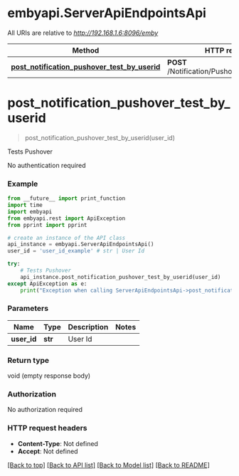 # embyapi.ServerApiEndpointsApi

All URIs are relative to *http://192.168.1.6:8096/emby*

Method | HTTP request | Description
------------- | ------------- | -------------
[**post_notification_pushover_test_by_userid**](ServerApiEndpointsApi.md#post_notification_pushover_test_by_userid) | **POST** /Notification/Pushover/Test/{UserID} | Tests Pushover

# **post_notification_pushover_test_by_userid**
> post_notification_pushover_test_by_userid(user_id)

Tests Pushover

No authentication required

### Example
```python
from __future__ import print_function
import time
import embyapi
from embyapi.rest import ApiException
from pprint import pprint

# create an instance of the API class
api_instance = embyapi.ServerApiEndpointsApi()
user_id = 'user_id_example' # str | User Id

try:
    # Tests Pushover
    api_instance.post_notification_pushover_test_by_userid(user_id)
except ApiException as e:
    print("Exception when calling ServerApiEndpointsApi->post_notification_pushover_test_by_userid: %s\n" % e)
```

### Parameters

Name | Type | Description  | Notes
------------- | ------------- | ------------- | -------------
 **user_id** | **str**| User Id | 

### Return type

void (empty response body)

### Authorization

No authorization required

### HTTP request headers

 - **Content-Type**: Not defined
 - **Accept**: Not defined

[[Back to top]](#) [[Back to API list]](../README.md#documentation-for-api-endpoints) [[Back to Model list]](../README.md#documentation-for-models) [[Back to README]](../README.md)

